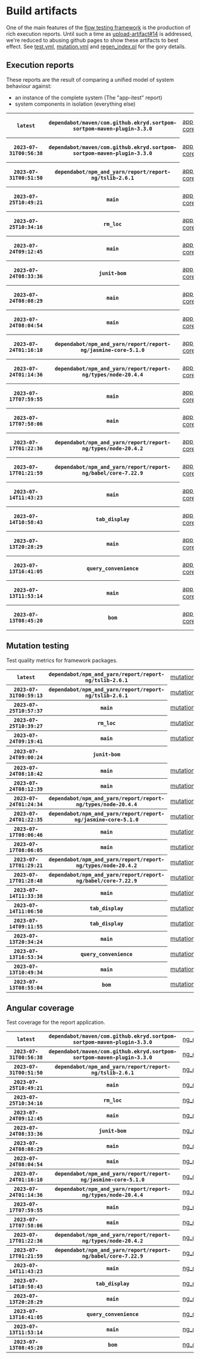 # Build artifacts

One of the main features of the [flow testing framework](https://github.com/Mastercard/flow) is the production of rich execution reports.
Until such a time as [upload-artifact#14](https://github.com/actions/upload-artifact/issues/14) is addressed, we're reduced to abusing github pages to show these artifacts to best effect.
See [test.yml](https://github.com/Mastercard/flow/blob/main/.github/workflows/test.yml), [mutation.yml](https://github.com/Mastercard/flow/blob/main/.github/workflows/mutation.yml) and [regen_index.pl](https://github.com/Mastercard/flow/blob/pages/regen_index.pl) for the gory details.

## Execution reports

These reports are the result of comparing a unified model of system behaviour against:
 * an instance of the complete system (The "app-itest" report)
 * system components in isolation (everything else)

<!-- start:execution -->
<table>
	<tbody>
		<tr> <th><code>latest</code></th>
			 <th><code>dependabot/maven/com.github.ekryd.sortpom-sortpom-maven-plugin-3.3.0</code></th>
			<td><a href="execution/latest/example/app-core/target/mctf/latest/index.html">app-core</a></td>
			<td><a href="execution/latest/example/app-histogram/target/mctf/latest/index.html">app-histogram</a></td>
			<td><a href="execution/latest/example/app-itest/target/mctf/latest/index.html">app-itest</a></td>
			<td><a href="execution/latest/example/app-queue/target/mctf/latest/index.html">app-queue</a></td>
			<td><a href="execution/latest/example/app-store/target/mctf/latest/index.html">app-store</a></td>
			<td><a href="execution/latest/example/app-ui/target/mctf/latest/index.html">app-ui</a></td>
			<td><a href="execution/latest/example/app-web-ui/target/mctf/latest/index.html">app-web-ui</a></td>
		</tr>
		<tr> <th><code>2023-07-31T00:56:38</code></th>
			 <th><code>dependabot/maven/com.github.ekryd.sortpom-sortpom-maven-plugin-3.3.0</code></th>
			<td><a href="execution/1690764998/example/app-core/target/mctf/latest/index.html">app-core</a></td>
			<td><a href="execution/1690764998/example/app-histogram/target/mctf/latest/index.html">app-histogram</a></td>
			<td><a href="execution/1690764998/example/app-itest/target/mctf/latest/index.html">app-itest</a></td>
			<td><a href="execution/1690764998/example/app-queue/target/mctf/latest/index.html">app-queue</a></td>
			<td><a href="execution/1690764998/example/app-store/target/mctf/latest/index.html">app-store</a></td>
			<td><a href="execution/1690764998/example/app-ui/target/mctf/latest/index.html">app-ui</a></td>
			<td><a href="execution/1690764998/example/app-web-ui/target/mctf/latest/index.html">app-web-ui</a></td>
		</tr>
		<tr> <th><code>2023-07-31T00:51:50</code></th>
			 <th><code>dependabot/npm_and_yarn/report/report-ng/tslib-2.6.1</code></th>
			<td><a href="execution/1690764710/example/app-core/target/mctf/latest/index.html">app-core</a></td>
			<td><a href="execution/1690764710/example/app-histogram/target/mctf/latest/index.html">app-histogram</a></td>
			<td><a href="execution/1690764710/example/app-itest/target/mctf/latest/index.html">app-itest</a></td>
			<td><a href="execution/1690764710/example/app-queue/target/mctf/latest/index.html">app-queue</a></td>
			<td><a href="execution/1690764710/example/app-store/target/mctf/latest/index.html">app-store</a></td>
			<td><a href="execution/1690764710/example/app-ui/target/mctf/latest/index.html">app-ui</a></td>
			<td><a href="execution/1690764710/example/app-web-ui/target/mctf/latest/index.html">app-web-ui</a></td>
		</tr>
		<tr> <th><code>2023-07-25T10:49:21</code></th>
			 <th><code>main</code></th>
			<td><a href="execution/1690282161/example/app-core/target/mctf/latest/index.html">app-core</a></td>
			<td><a href="execution/1690282161/example/app-histogram/target/mctf/latest/index.html">app-histogram</a></td>
			<td><a href="execution/1690282161/example/app-itest/target/mctf/latest/index.html">app-itest</a></td>
			<td><a href="execution/1690282161/example/app-queue/target/mctf/latest/index.html">app-queue</a></td>
			<td><a href="execution/1690282161/example/app-store/target/mctf/latest/index.html">app-store</a></td>
			<td><a href="execution/1690282161/example/app-ui/target/mctf/latest/index.html">app-ui</a></td>
			<td><a href="execution/1690282161/example/app-web-ui/target/mctf/latest/index.html">app-web-ui</a></td>
		</tr>
		<tr> <th><code>2023-07-25T10:34:16</code></th>
			 <th><code>rm_loc</code></th>
			<td><a href="execution/1690281256/example/app-core/target/mctf/latest/index.html">app-core</a></td>
			<td><a href="execution/1690281256/example/app-histogram/target/mctf/latest/index.html">app-histogram</a></td>
			<td><a href="execution/1690281256/example/app-itest/target/mctf/latest/index.html">app-itest</a></td>
			<td><a href="execution/1690281256/example/app-queue/target/mctf/latest/index.html">app-queue</a></td>
			<td><a href="execution/1690281256/example/app-store/target/mctf/latest/index.html">app-store</a></td>
			<td><a href="execution/1690281256/example/app-ui/target/mctf/latest/index.html">app-ui</a></td>
			<td><a href="execution/1690281256/example/app-web-ui/target/mctf/latest/index.html">app-web-ui</a></td>
		</tr>
		<tr> <th><code>2023-07-24T09:12:45</code></th>
			 <th><code>main</code></th>
			<td><a href="execution/1690189965/example/app-core/target/mctf/latest/index.html">app-core</a></td>
			<td><a href="execution/1690189965/example/app-histogram/target/mctf/latest/index.html">app-histogram</a></td>
			<td><a href="execution/1690189965/example/app-itest/target/mctf/latest/index.html">app-itest</a></td>
			<td><a href="execution/1690189965/example/app-queue/target/mctf/latest/index.html">app-queue</a></td>
			<td><a href="execution/1690189965/example/app-store/target/mctf/latest/index.html">app-store</a></td>
			<td><a href="execution/1690189965/example/app-ui/target/mctf/latest/index.html">app-ui</a></td>
			<td><a href="execution/1690189965/example/app-web-ui/target/mctf/latest/index.html">app-web-ui</a></td>
		</tr>
		<tr> <th><code>2023-07-24T08:33:36</code></th>
			 <th><code>junit-bom</code></th>
			<td><a href="execution/1690187616/example/app-core/target/mctf/latest/index.html">app-core</a></td>
			<td><a href="execution/1690187616/example/app-histogram/target/mctf/latest/index.html">app-histogram</a></td>
			<td><a href="execution/1690187616/example/app-itest/target/mctf/latest/index.html">app-itest</a></td>
			<td><a href="execution/1690187616/example/app-queue/target/mctf/latest/index.html">app-queue</a></td>
			<td><a href="execution/1690187616/example/app-store/target/mctf/latest/index.html">app-store</a></td>
			<td><a href="execution/1690187616/example/app-ui/target/mctf/latest/index.html">app-ui</a></td>
			<td><a href="execution/1690187616/example/app-web-ui/target/mctf/latest/index.html">app-web-ui</a></td>
		</tr>
		<tr> <th><code>2023-07-24T08:08:29</code></th>
			 <th><code>main</code></th>
			<td><a href="execution/1690186109/example/app-core/target/mctf/latest/index.html">app-core</a></td>
			<td><a href="execution/1690186109/example/app-histogram/target/mctf/latest/index.html">app-histogram</a></td>
			<td><a href="execution/1690186109/example/app-itest/target/mctf/latest/index.html">app-itest</a></td>
			<td><a href="execution/1690186109/example/app-queue/target/mctf/latest/index.html">app-queue</a></td>
			<td><a href="execution/1690186109/example/app-store/target/mctf/latest/index.html">app-store</a></td>
			<td><a href="execution/1690186109/example/app-ui/target/mctf/latest/index.html">app-ui</a></td>
			<td><a href="execution/1690186109/example/app-web-ui/target/mctf/latest/index.html">app-web-ui</a></td>
		</tr>
		<tr> <th><code>2023-07-24T08:04:54</code></th>
			 <th><code>main</code></th>
			<td><a href="execution/1690185894/example/app-core/target/mctf/latest/index.html">app-core</a></td>
			<td><a href="execution/1690185894/example/app-histogram/target/mctf/latest/index.html">app-histogram</a></td>
			<td><a href="execution/1690185894/example/app-itest/target/mctf/latest/index.html">app-itest</a></td>
			<td><a href="execution/1690185894/example/app-queue/target/mctf/latest/index.html">app-queue</a></td>
			<td><a href="execution/1690185894/example/app-store/target/mctf/latest/index.html">app-store</a></td>
			<td><a href="execution/1690185894/example/app-ui/target/mctf/latest/index.html">app-ui</a></td>
			<td><a href="execution/1690185894/example/app-web-ui/target/mctf/latest/index.html">app-web-ui</a></td>
		</tr>
		<tr> <th><code>2023-07-24T01:16:10</code></th>
			 <th><code>dependabot/npm_and_yarn/report/report-ng/jasmine-core-5.1.0</code></th>
			<td><a href="execution/1690161370/example/app-core/target/mctf/latest/index.html">app-core</a></td>
			<td><a href="execution/1690161370/example/app-histogram/target/mctf/latest/index.html">app-histogram</a></td>
			<td><a href="execution/1690161370/example/app-itest/target/mctf/latest/index.html">app-itest</a></td>
			<td><a href="execution/1690161370/example/app-queue/target/mctf/latest/index.html">app-queue</a></td>
			<td><a href="execution/1690161370/example/app-store/target/mctf/latest/index.html">app-store</a></td>
			<td><a href="execution/1690161370/example/app-ui/target/mctf/latest/index.html">app-ui</a></td>
			<td><a href="execution/1690161370/example/app-web-ui/target/mctf/latest/index.html">app-web-ui</a></td>
		</tr>
		<tr> <th><code>2023-07-24T01:14:36</code></th>
			 <th><code>dependabot/npm_and_yarn/report/report-ng/types/node-20.4.4</code></th>
			<td><a href="execution/1690161276/example/app-core/target/mctf/latest/index.html">app-core</a></td>
			<td><a href="execution/1690161276/example/app-histogram/target/mctf/latest/index.html">app-histogram</a></td>
			<td><a href="execution/1690161276/example/app-itest/target/mctf/latest/index.html">app-itest</a></td>
			<td><a href="execution/1690161276/example/app-queue/target/mctf/latest/index.html">app-queue</a></td>
			<td><a href="execution/1690161276/example/app-store/target/mctf/latest/index.html">app-store</a></td>
			<td><a href="execution/1690161276/example/app-ui/target/mctf/latest/index.html">app-ui</a></td>
			<td><a href="execution/1690161276/example/app-web-ui/target/mctf/latest/index.html">app-web-ui</a></td>
		</tr>
		<tr> <th><code>2023-07-17T07:59:55</code></th>
			 <th><code>main</code></th>
			<td><a href="execution/1689580795/example/app-core/target/mctf/latest/index.html">app-core</a></td>
			<td><a href="execution/1689580795/example/app-histogram/target/mctf/latest/index.html">app-histogram</a></td>
			<td><a href="execution/1689580795/example/app-itest/target/mctf/latest/index.html">app-itest</a></td>
			<td><a href="execution/1689580795/example/app-queue/target/mctf/latest/index.html">app-queue</a></td>
			<td><a href="execution/1689580795/example/app-store/target/mctf/latest/index.html">app-store</a></td>
			<td><a href="execution/1689580795/example/app-ui/target/mctf/latest/index.html">app-ui</a></td>
			<td><a href="execution/1689580795/example/app-web-ui/target/mctf/latest/index.html">app-web-ui</a></td>
		</tr>
		<tr> <th><code>2023-07-17T07:58:06</code></th>
			 <th><code>main</code></th>
			<td><a href="execution/1689580686/example/app-core/target/mctf/latest/index.html">app-core</a></td>
			<td><a href="execution/1689580686/example/app-histogram/target/mctf/latest/index.html">app-histogram</a></td>
			<td><a href="execution/1689580686/example/app-itest/target/mctf/latest/index.html">app-itest</a></td>
			<td><a href="execution/1689580686/example/app-queue/target/mctf/latest/index.html">app-queue</a></td>
			<td><a href="execution/1689580686/example/app-store/target/mctf/latest/index.html">app-store</a></td>
			<td><a href="execution/1689580686/example/app-ui/target/mctf/latest/index.html">app-ui</a></td>
			<td><a href="execution/1689580686/example/app-web-ui/target/mctf/latest/index.html">app-web-ui</a></td>
		</tr>
		<tr> <th><code>2023-07-17T01:22:36</code></th>
			 <th><code>dependabot/npm_and_yarn/report/report-ng/types/node-20.4.2</code></th>
			<td><a href="execution/1689556956/example/app-core/target/mctf/latest/index.html">app-core</a></td>
			<td><a href="execution/1689556956/example/app-histogram/target/mctf/latest/index.html">app-histogram</a></td>
			<td><a href="execution/1689556956/example/app-itest/target/mctf/latest/index.html">app-itest</a></td>
			<td><a href="execution/1689556956/example/app-queue/target/mctf/latest/index.html">app-queue</a></td>
			<td><a href="execution/1689556956/example/app-store/target/mctf/latest/index.html">app-store</a></td>
			<td><a href="execution/1689556956/example/app-ui/target/mctf/latest/index.html">app-ui</a></td>
			<td><a href="execution/1689556956/example/app-web-ui/target/mctf/latest/index.html">app-web-ui</a></td>
		</tr>
		<tr> <th><code>2023-07-17T01:21:59</code></th>
			 <th><code>dependabot/npm_and_yarn/report/report-ng/babel/core-7.22.9</code></th>
			<td><a href="execution/1689556919/example/app-core/target/mctf/latest/index.html">app-core</a></td>
			<td><a href="execution/1689556919/example/app-histogram/target/mctf/latest/index.html">app-histogram</a></td>
			<td><a href="execution/1689556919/example/app-itest/target/mctf/latest/index.html">app-itest</a></td>
			<td><a href="execution/1689556919/example/app-queue/target/mctf/latest/index.html">app-queue</a></td>
			<td><a href="execution/1689556919/example/app-store/target/mctf/latest/index.html">app-store</a></td>
			<td><a href="execution/1689556919/example/app-ui/target/mctf/latest/index.html">app-ui</a></td>
			<td><a href="execution/1689556919/example/app-web-ui/target/mctf/latest/index.html">app-web-ui</a></td>
		</tr>
		<tr> <th><code>2023-07-14T11:43:23</code></th>
			 <th><code>main</code></th>
			<td><a href="execution/1689335003/example/app-core/target/mctf/latest/index.html">app-core</a></td>
			<td><a href="execution/1689335003/example/app-histogram/target/mctf/latest/index.html">app-histogram</a></td>
			<td><a href="execution/1689335003/example/app-itest/target/mctf/latest/index.html">app-itest</a></td>
			<td><a href="execution/1689335003/example/app-queue/target/mctf/latest/index.html">app-queue</a></td>
			<td><a href="execution/1689335003/example/app-store/target/mctf/latest/index.html">app-store</a></td>
			<td><a href="execution/1689335003/example/app-ui/target/mctf/latest/index.html">app-ui</a></td>
			<td><a href="execution/1689335003/example/app-web-ui/target/mctf/latest/index.html">app-web-ui</a></td>
		</tr>
		<tr> <th><code>2023-07-14T10:58:43</code></th>
			 <th><code>tab_display</code></th>
			<td><a href="execution/1689332323/example/app-core/target/mctf/latest/index.html">app-core</a></td>
			<td><a href="execution/1689332323/example/app-histogram/target/mctf/latest/index.html">app-histogram</a></td>
			<td><a href="execution/1689332323/example/app-itest/target/mctf/latest/index.html">app-itest</a></td>
			<td><a href="execution/1689332323/example/app-queue/target/mctf/latest/index.html">app-queue</a></td>
			<td><a href="execution/1689332323/example/app-store/target/mctf/latest/index.html">app-store</a></td>
			<td><a href="execution/1689332323/example/app-ui/target/mctf/latest/index.html">app-ui</a></td>
			<td><a href="execution/1689332323/example/app-web-ui/target/mctf/latest/index.html">app-web-ui</a></td>
		</tr>
		<tr> <th><code>2023-07-13T20:28:29</code></th>
			 <th><code>main</code></th>
			<td><a href="execution/1689280109/example/app-core/target/mctf/latest/index.html">app-core</a></td>
			<td><a href="execution/1689280109/example/app-histogram/target/mctf/latest/index.html">app-histogram</a></td>
			<td><a href="execution/1689280109/example/app-itest/target/mctf/latest/index.html">app-itest</a></td>
			<td><a href="execution/1689280109/example/app-queue/target/mctf/latest/index.html">app-queue</a></td>
			<td><a href="execution/1689280109/example/app-store/target/mctf/latest/index.html">app-store</a></td>
			<td><a href="execution/1689280109/example/app-ui/target/mctf/latest/index.html">app-ui</a></td>
			<td><a href="execution/1689280109/example/app-web-ui/target/mctf/latest/index.html">app-web-ui</a></td>
		</tr>
		<tr> <th><code>2023-07-13T16:41:05</code></th>
			 <th><code>query_convenience</code></th>
			<td><a href="execution/1689266465/example/app-core/target/mctf/latest/index.html">app-core</a></td>
			<td><a href="execution/1689266465/example/app-histogram/target/mctf/latest/index.html">app-histogram</a></td>
			<td><a href="execution/1689266465/example/app-itest/target/mctf/latest/index.html">app-itest</a></td>
			<td><a href="execution/1689266465/example/app-queue/target/mctf/latest/index.html">app-queue</a></td>
			<td><a href="execution/1689266465/example/app-store/target/mctf/latest/index.html">app-store</a></td>
			<td><a href="execution/1689266465/example/app-ui/target/mctf/latest/index.html">app-ui</a></td>
			<td><a href="execution/1689266465/example/app-web-ui/target/mctf/latest/index.html">app-web-ui</a></td>
		</tr>
		<tr> <th><code>2023-07-13T11:53:14</code></th>
			 <th><code>main</code></th>
			<td><a href="execution/1689249194/example/app-core/target/mctf/latest/index.html">app-core</a></td>
			<td><a href="execution/1689249194/example/app-histogram/target/mctf/latest/index.html">app-histogram</a></td>
			<td><a href="execution/1689249194/example/app-itest/target/mctf/latest/index.html">app-itest</a></td>
			<td><a href="execution/1689249194/example/app-queue/target/mctf/latest/index.html">app-queue</a></td>
			<td><a href="execution/1689249194/example/app-store/target/mctf/latest/index.html">app-store</a></td>
			<td><a href="execution/1689249194/example/app-ui/target/mctf/latest/index.html">app-ui</a></td>
			<td><a href="execution/1689249194/example/app-web-ui/target/mctf/latest/index.html">app-web-ui</a></td>
		</tr>
		<tr> <th><code>2023-07-13T08:45:20</code></th>
			 <th><code>bom</code></th>
			<td><a href="execution/1689237920/example/app-core/target/mctf/latest/index.html">app-core</a></td>
			<td><a href="execution/1689237920/example/app-histogram/target/mctf/latest/index.html">app-histogram</a></td>
			<td><a href="execution/1689237920/example/app-itest/target/mctf/latest/index.html">app-itest</a></td>
			<td><a href="execution/1689237920/example/app-queue/target/mctf/latest/index.html">app-queue</a></td>
			<td><a href="execution/1689237920/example/app-store/target/mctf/latest/index.html">app-store</a></td>
			<td><a href="execution/1689237920/example/app-ui/target/mctf/latest/index.html">app-ui</a></td>
			<td><a href="execution/1689237920/example/app-web-ui/target/mctf/latest/index.html">app-web-ui</a></td>
		</tr>
	</tbody>
</table>
<!-- end:execution -->

## Mutation testing

Test quality metrics for framework packages.

<!-- start:mutation -->
<table>
	<tbody>
		<tr> <th><code>latest</code></th>
			 <th><code>dependabot/npm_and_yarn/report/report-ng/tslib-2.6.1</code></th>
			<td><a href="mutation/latest/mutation_report/index.html">mutation</a></td>
			<td></td>
			<td></td>
			<td></td>
			<td></td>
			<td></td>
			<td></td>
			<td></td>
			<td></td>
			<td></td>
			<td></td>
			<td></td>
			<td></td>
			<td></td>
			<td></td>
		</tr>
		<tr> <th><code>2023-07-31T00:59:13</code></th>
			 <th><code>dependabot/npm_and_yarn/report/report-ng/tslib-2.6.1</code></th>
			<td><a href="mutation/1690765153/mutation_report/index.html">mutation</a></td>
			<td></td>
			<td></td>
			<td></td>
			<td></td>
			<td></td>
			<td></td>
			<td></td>
			<td></td>
			<td></td>
			<td></td>
			<td></td>
			<td></td>
			<td></td>
			<td></td>
		</tr>
		<tr> <th><code>2023-07-25T10:57:37</code></th>
			 <th><code>main</code></th>
			<td><a href="mutation/1690282657/mutation_report/index.html">mutation</a></td>
			<td></td>
			<td></td>
			<td></td>
			<td></td>
			<td></td>
			<td></td>
			<td></td>
			<td></td>
			<td></td>
			<td></td>
			<td></td>
			<td></td>
			<td></td>
			<td></td>
		</tr>
		<tr> <th><code>2023-07-25T10:39:27</code></th>
			 <th><code>rm_loc</code></th>
			<td><a href="mutation/1690281567/mutation_report/index.html">mutation</a></td>
			<td></td>
			<td></td>
			<td></td>
			<td></td>
			<td></td>
			<td></td>
			<td></td>
			<td></td>
			<td></td>
			<td></td>
			<td></td>
			<td></td>
			<td></td>
			<td></td>
		</tr>
		<tr> <th><code>2023-07-24T09:19:41</code></th>
			 <th><code>main</code></th>
			<td><a href="mutation/1690190381/mutation_report/index.html">mutation</a></td>
			<td></td>
			<td></td>
			<td></td>
			<td></td>
			<td></td>
			<td></td>
			<td></td>
			<td></td>
			<td></td>
			<td></td>
			<td></td>
			<td></td>
			<td></td>
			<td></td>
		</tr>
		<tr> <th><code>2023-07-24T09:00:24</code></th>
			 <th><code>junit-bom</code></th>
			<td></td>
			<td><a href="mutation/1690189224/mutation_report/index.html">mutation_report</a></td>
			<td><a href="mutation/1690189224/project_mutation_reports/api/target/pit-reports/index.html">project_mutation_reports/api/target/pit-reports</a></td>
			<td><a href="mutation/1690189224/project_mutation_reports/builder/target/pit-reports/index.html">project_mutation_reports/builder/target/pit-reports</a></td>
			<td><a href="mutation/1690189224/project_mutation_reports/message/message-core/target/pit-reports/index.html">project_mutation_reports/message/message-core/target/pit-reports</a></td>
			<td><a href="mutation/1690189224/project_mutation_reports/message/message-http/target/pit-reports/index.html">project_mutation_reports/message/message-http/target/pit-reports</a></td>
			<td><a href="mutation/1690189224/project_mutation_reports/message/message-json/target/pit-reports/index.html">project_mutation_reports/message/message-json/target/pit-reports</a></td>
			<td><a href="mutation/1690189224/project_mutation_reports/message/message-sql/target/pit-reports/index.html">project_mutation_reports/message/message-sql/target/pit-reports</a></td>
			<td><a href="mutation/1690189224/project_mutation_reports/message/message-text/target/pit-reports/index.html">project_mutation_reports/message/message-text/target/pit-reports</a></td>
			<td><a href="mutation/1690189224/project_mutation_reports/message/message-web/target/pit-reports/index.html">project_mutation_reports/message/message-web/target/pit-reports</a></td>
			<td><a href="mutation/1690189224/project_mutation_reports/message/message-xml/target/pit-reports/index.html">project_mutation_reports/message/message-xml/target/pit-reports</a></td>
			<td><a href="mutation/1690189224/project_mutation_reports/model/target/pit-reports/index.html">project_mutation_reports/model/target/pit-reports</a></td>
			<td><a href="mutation/1690189224/project_mutation_reports/report/report-core/target/pit-reports/index.html">project_mutation_reports/report/report-core/target/pit-reports</a></td>
			<td><a href="mutation/1690189224/project_mutation_reports/validation/validation-core/target/pit-reports/index.html">project_mutation_reports/validation/validation-core/target/pit-reports</a></td>
			<td><a href="mutation/1690189224/project_mutation_reports/validation/validation-junit5/target/pit-reports/index.html">project_mutation_reports/validation/validation-junit5/target/pit-reports</a></td>
		</tr>
		<tr> <th><code>2023-07-24T08:18:42</code></th>
			 <th><code>main</code></th>
			<td><a href="mutation/1690186722/mutation_report/index.html">mutation</a></td>
			<td></td>
			<td></td>
			<td></td>
			<td></td>
			<td></td>
			<td></td>
			<td></td>
			<td></td>
			<td></td>
			<td></td>
			<td></td>
			<td></td>
			<td></td>
			<td></td>
		</tr>
		<tr> <th><code>2023-07-24T08:12:39</code></th>
			 <th><code>main</code></th>
			<td><a href="mutation/1690186359/mutation_report/index.html">mutation</a></td>
			<td></td>
			<td></td>
			<td></td>
			<td></td>
			<td></td>
			<td></td>
			<td></td>
			<td></td>
			<td></td>
			<td></td>
			<td></td>
			<td></td>
			<td></td>
			<td></td>
		</tr>
		<tr> <th><code>2023-07-24T01:24:34</code></th>
			 <th><code>dependabot/npm_and_yarn/report/report-ng/types/node-20.4.4</code></th>
			<td><a href="mutation/1690161874/mutation_report/index.html">mutation</a></td>
			<td></td>
			<td></td>
			<td></td>
			<td></td>
			<td></td>
			<td></td>
			<td></td>
			<td></td>
			<td></td>
			<td></td>
			<td></td>
			<td></td>
			<td></td>
			<td></td>
		</tr>
		<tr> <th><code>2023-07-24T01:22:35</code></th>
			 <th><code>dependabot/npm_and_yarn/report/report-ng/jasmine-core-5.1.0</code></th>
			<td><a href="mutation/1690161755/mutation_report/index.html">mutation</a></td>
			<td></td>
			<td></td>
			<td></td>
			<td></td>
			<td></td>
			<td></td>
			<td></td>
			<td></td>
			<td></td>
			<td></td>
			<td></td>
			<td></td>
			<td></td>
			<td></td>
		</tr>
		<tr> <th><code>2023-07-17T08:06:46</code></th>
			 <th><code>main</code></th>
			<td><a href="mutation/1689581206/mutation_report/index.html">mutation</a></td>
			<td></td>
			<td></td>
			<td></td>
			<td></td>
			<td></td>
			<td></td>
			<td></td>
			<td></td>
			<td></td>
			<td></td>
			<td></td>
			<td></td>
			<td></td>
			<td></td>
		</tr>
		<tr> <th><code>2023-07-17T08:06:05</code></th>
			 <th><code>main</code></th>
			<td><a href="mutation/1689581165/mutation_report/index.html">mutation</a></td>
			<td></td>
			<td></td>
			<td></td>
			<td></td>
			<td></td>
			<td></td>
			<td></td>
			<td></td>
			<td></td>
			<td></td>
			<td></td>
			<td></td>
			<td></td>
			<td></td>
		</tr>
		<tr> <th><code>2023-07-17T01:29:21</code></th>
			 <th><code>dependabot/npm_and_yarn/report/report-ng/types/node-20.4.2</code></th>
			<td><a href="mutation/1689557361/mutation_report/index.html">mutation</a></td>
			<td></td>
			<td></td>
			<td></td>
			<td></td>
			<td></td>
			<td></td>
			<td></td>
			<td></td>
			<td></td>
			<td></td>
			<td></td>
			<td></td>
			<td></td>
			<td></td>
		</tr>
		<tr> <th><code>2023-07-17T01:28:48</code></th>
			 <th><code>dependabot/npm_and_yarn/report/report-ng/babel/core-7.22.9</code></th>
			<td><a href="mutation/1689557328/mutation_report/index.html">mutation</a></td>
			<td></td>
			<td></td>
			<td></td>
			<td></td>
			<td></td>
			<td></td>
			<td></td>
			<td></td>
			<td></td>
			<td></td>
			<td></td>
			<td></td>
			<td></td>
			<td></td>
		</tr>
		<tr> <th><code>2023-07-14T11:33:38</code></th>
			 <th><code>main</code></th>
			<td><a href="mutation/1689334418/mutation_report/index.html">mutation</a></td>
			<td></td>
			<td></td>
			<td></td>
			<td></td>
			<td></td>
			<td></td>
			<td></td>
			<td></td>
			<td></td>
			<td></td>
			<td></td>
			<td></td>
			<td></td>
			<td></td>
		</tr>
		<tr> <th><code>2023-07-14T11:06:50</code></th>
			 <th><code>tab_display</code></th>
			<td><a href="mutation/1689332810/mutation_report/index.html">mutation</a></td>
			<td></td>
			<td></td>
			<td></td>
			<td></td>
			<td></td>
			<td></td>
			<td></td>
			<td></td>
			<td></td>
			<td></td>
			<td></td>
			<td></td>
			<td></td>
			<td></td>
		</tr>
		<tr> <th><code>2023-07-14T09:11:55</code></th>
			 <th><code>tab_display</code></th>
			<td><a href="mutation/1689325915/mutation_report/index.html">mutation</a></td>
			<td></td>
			<td></td>
			<td></td>
			<td></td>
			<td></td>
			<td></td>
			<td></td>
			<td></td>
			<td></td>
			<td></td>
			<td></td>
			<td></td>
			<td></td>
			<td></td>
		</tr>
		<tr> <th><code>2023-07-13T20:34:24</code></th>
			 <th><code>main</code></th>
			<td><a href="mutation/1689280464/mutation_report/index.html">mutation</a></td>
			<td></td>
			<td></td>
			<td></td>
			<td></td>
			<td></td>
			<td></td>
			<td></td>
			<td></td>
			<td></td>
			<td></td>
			<td></td>
			<td></td>
			<td></td>
			<td></td>
		</tr>
		<tr> <th><code>2023-07-13T16:53:34</code></th>
			 <th><code>query_convenience</code></th>
			<td><a href="mutation/1689267214/mutation_report/index.html">mutation</a></td>
			<td></td>
			<td></td>
			<td></td>
			<td></td>
			<td></td>
			<td></td>
			<td></td>
			<td></td>
			<td></td>
			<td></td>
			<td></td>
			<td></td>
			<td></td>
			<td></td>
		</tr>
		<tr> <th><code>2023-07-13T10:49:34</code></th>
			 <th><code>main</code></th>
			<td><a href="mutation/1689245374/mutation_report/index.html">mutation</a></td>
			<td></td>
			<td></td>
			<td></td>
			<td></td>
			<td></td>
			<td></td>
			<td></td>
			<td></td>
			<td></td>
			<td></td>
			<td></td>
			<td></td>
			<td></td>
			<td></td>
		</tr>
		<tr> <th><code>2023-07-13T08:55:04</code></th>
			 <th><code>bom</code></th>
			<td><a href="mutation/1689238504/mutation_report/index.html">mutation</a></td>
			<td></td>
			<td></td>
			<td></td>
			<td></td>
			<td></td>
			<td></td>
			<td></td>
			<td></td>
			<td></td>
			<td></td>
			<td></td>
			<td></td>
			<td></td>
			<td></td>
		</tr>
	</tbody>
</table>
<!-- end:mutation -->

## Angular coverage

Test coverage for the report application.

<!-- start:ng_coverage -->
<table>
	<tbody>
		<tr> <th><code>latest</code></th>
			 <th><code>dependabot/maven/com.github.ekryd.sortpom-sortpom-maven-plugin-3.3.0</code></th>
			<td><a href="ng_coverage/latest/report/index.html">ng_coverage</a></td>
		</tr>
		<tr> <th><code>2023-07-31T00:56:38</code></th>
			 <th><code>dependabot/maven/com.github.ekryd.sortpom-sortpom-maven-plugin-3.3.0</code></th>
			<td><a href="ng_coverage/1690764998/report/index.html">ng_coverage</a></td>
		</tr>
		<tr> <th><code>2023-07-31T00:51:50</code></th>
			 <th><code>dependabot/npm_and_yarn/report/report-ng/tslib-2.6.1</code></th>
			<td><a href="ng_coverage/1690764710/report/index.html">ng_coverage</a></td>
		</tr>
		<tr> <th><code>2023-07-25T10:49:21</code></th>
			 <th><code>main</code></th>
			<td><a href="ng_coverage/1690282161/report/index.html">ng_coverage</a></td>
		</tr>
		<tr> <th><code>2023-07-25T10:34:16</code></th>
			 <th><code>rm_loc</code></th>
			<td><a href="ng_coverage/1690281256/report/index.html">ng_coverage</a></td>
		</tr>
		<tr> <th><code>2023-07-24T09:12:45</code></th>
			 <th><code>main</code></th>
			<td><a href="ng_coverage/1690189965/report/index.html">ng_coverage</a></td>
		</tr>
		<tr> <th><code>2023-07-24T08:33:36</code></th>
			 <th><code>junit-bom</code></th>
			<td><a href="ng_coverage/1690187616/report/index.html">ng_coverage</a></td>
		</tr>
		<tr> <th><code>2023-07-24T08:08:29</code></th>
			 <th><code>main</code></th>
			<td><a href="ng_coverage/1690186109/report/index.html">ng_coverage</a></td>
		</tr>
		<tr> <th><code>2023-07-24T08:04:54</code></th>
			 <th><code>main</code></th>
			<td><a href="ng_coverage/1690185894/report/index.html">ng_coverage</a></td>
		</tr>
		<tr> <th><code>2023-07-24T01:16:10</code></th>
			 <th><code>dependabot/npm_and_yarn/report/report-ng/jasmine-core-5.1.0</code></th>
			<td><a href="ng_coverage/1690161370/report/index.html">ng_coverage</a></td>
		</tr>
		<tr> <th><code>2023-07-24T01:14:36</code></th>
			 <th><code>dependabot/npm_and_yarn/report/report-ng/types/node-20.4.4</code></th>
			<td><a href="ng_coverage/1690161276/report/index.html">ng_coverage</a></td>
		</tr>
		<tr> <th><code>2023-07-17T07:59:55</code></th>
			 <th><code>main</code></th>
			<td><a href="ng_coverage/1689580795/report/index.html">ng_coverage</a></td>
		</tr>
		<tr> <th><code>2023-07-17T07:58:06</code></th>
			 <th><code>main</code></th>
			<td><a href="ng_coverage/1689580686/report/index.html">ng_coverage</a></td>
		</tr>
		<tr> <th><code>2023-07-17T01:22:36</code></th>
			 <th><code>dependabot/npm_and_yarn/report/report-ng/types/node-20.4.2</code></th>
			<td><a href="ng_coverage/1689556956/report/index.html">ng_coverage</a></td>
		</tr>
		<tr> <th><code>2023-07-17T01:21:59</code></th>
			 <th><code>dependabot/npm_and_yarn/report/report-ng/babel/core-7.22.9</code></th>
			<td><a href="ng_coverage/1689556919/report/index.html">ng_coverage</a></td>
		</tr>
		<tr> <th><code>2023-07-14T11:43:23</code></th>
			 <th><code>main</code></th>
			<td><a href="ng_coverage/1689335003/report/index.html">ng_coverage</a></td>
		</tr>
		<tr> <th><code>2023-07-14T10:58:43</code></th>
			 <th><code>tab_display</code></th>
			<td><a href="ng_coverage/1689332323/report/index.html">ng_coverage</a></td>
		</tr>
		<tr> <th><code>2023-07-13T20:28:29</code></th>
			 <th><code>main</code></th>
			<td><a href="ng_coverage/1689280109/report/index.html">ng_coverage</a></td>
		</tr>
		<tr> <th><code>2023-07-13T16:41:05</code></th>
			 <th><code>query_convenience</code></th>
			<td><a href="ng_coverage/1689266465/report/index.html">ng_coverage</a></td>
		</tr>
		<tr> <th><code>2023-07-13T11:53:14</code></th>
			 <th><code>main</code></th>
			<td><a href="ng_coverage/1689249194/report/index.html">ng_coverage</a></td>
		</tr>
		<tr> <th><code>2023-07-13T08:45:20</code></th>
			 <th><code>bom</code></th>
			<td><a href="ng_coverage/1689237920/report/index.html">ng_coverage</a></td>
		</tr>
	</tbody>
</table>
<!-- end:ng_coverage -->